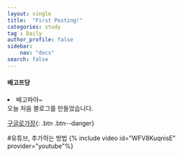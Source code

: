 ```yaml
---
layout: single
title:  "First Posting!"
categories: study
tag : Daily 
author_profile: false
sidebar:
    nav: "docs"
search: false
---
```

<div class="notice--danger">
<h4>배고프당</h4>
<li>배고파아~</li>
</div>
오늘 처음 블로그를 만들었습니다.

[구글로가장](https://www.google.com){: .btn .btn--danger}

#유튜브, 추가하는 방법
{% include video id="WFV8KuqnisE" provider="youtube"%}
